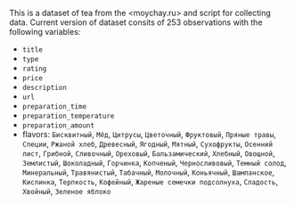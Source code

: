 This is a dataset of tea from the <moychay.ru> and script for collecting data. Current version of dataset consits of 253 observations with the following variables:

- `title`
- `type`
- `rating`
- `price`
- `description`
- `url`
- `preparation_time`
- `preparation_temperature`
- `preparation_amount`
- flavors: `Бисквитный`, `Мёд`, `Цитрусы`, `Цветочный`, `Фруктовый`, `Пряные травы`, `Специи`, `Ржаной хлеб`, `Древесный`, `Ягодный`, `Мятный`, `Сухофрукты`, `Осенний лист`, `Грибной`, `Сливочный`, `Ореховый`, `Бальзамический`, `Хлебный`, `Овощной`, `Землистый`, `Шоколадный`, `Горчинка`, `Копченый`, `Черносливовый`, `Темный солод`, `Минеральный`, `Травянистый`, `Табачный`, `Молочный`, `Коньячный`, `Шампанское`, `Кислинка`, `Терпкость`, `Кофейный`, `Жареные семечки подсолнуха`, `Сладость`, `Хвойный`, `Зеленое яблоко`
